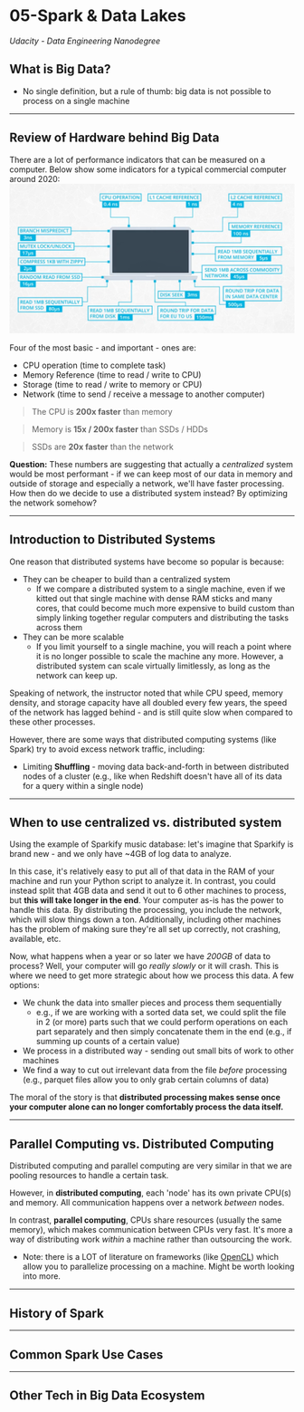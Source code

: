 # 05-Spark & Data Lakes
_Udacity - Data Engineering Nanodegree_

## What is Big Data?
- No single definition, but a rule of thumb: big data is not possible to process on a single machine

---

## Review of Hardware behind Big Data
There are a lot of performance indicators that can be measured on a computer. Below show some indicators for a typical commercial computer around 2020:
<img src = "./media/2020ComputerSpecs.png" width=600px />

Four of the most basic - and important - ones are:
- CPU operation (time to complete task)
- Memory Reference (time to read / write to CPU)
- Storage (time to read / write to memory or CPU)
- Network (time to send / receive a message to another computer)

>The CPU is **200x faster** than memory

>Memory is **15x / 200x faster** than SSDs / HDDs

>SSDs are **20x faster** than the network

**Question:** These numbers are suggesting that actually a *centralized* system would be most performant - if we can keep most of our data in memory and outside of storage and especially a network, we'll have faster processing. How then do we decide to use a distributed system instead? By optimizing the network somehow?

---

## Introduction to Distributed Systems
One reason that distributed systems have become so popular is because:
- They can be cheaper to build than a centralized system
  - If we compare a distributed system to a single machine, even if we kitted out that single machine with dense RAM sticks and many cores, that could become much more expensive to build custom than simply linking together regular computers and distributing the tasks across them
- They can be more scalable
  - If you limit yourself to a single machine, you will reach a point where it is no longer possible to scale the machine any more. However, a distributed system can scale virtually limitlessly, as long as the network can keep up.

Speaking of network, the instructor noted that while CPU speed, memory density, and storage capacity have all doubled every few years, the speed of the network has lagged behind - and is still quite slow when compared to these other processes.

However, there are some ways that distributed computing systems (like Spark) try to avoid excess network traffic, including:
- Limiting **Shuffling** - moving data back-and-forth in between distributed nodes of a cluster (e.g., like when Redshift doesn't have all of its data for a query within a single node)

---

## When to use centralized vs. distributed system

Using the example of Sparkify music database: let's imagine that Sparkify is brand new - and we only have ~4GB of log data to analyze.

In this case, it's relatively easy to put all of that data in the RAM of your machine and run your Python script to analyze it.
In contrast, you could instead split that 4GB data and send it out to 6 other machines to process, but **this will take longer in the end**. Your computer as-is has the power to handle this data. By distributing the processing, you include the network, which will slow things down a ton. Additionally, including other machines has the problem of making sure they're all set up correctly, not crashing, available, etc.

Now, what happens when a year or so later we have *200GB* of data to process?
Well, your computer will go *really slowly* or it will crash.
This is where we need to get more strategic about how we process this data. A few options:
- We chunk the data into smaller pieces and process them sequentially
  - e.g., if we are working with a sorted data set, we could split the file in 2 (or more) parts such that we could perform operations on each part separately and then simply concatenate them in the end (e.g., if summing up counts of a certain value)
- We process in a distributed way - sending out small bits of work to other machines
- We find a way to cut out irrelevant data from the file *before* processing (e.g., parquet files allow you to only grab certain columns of data)

The moral of the story is that **distributed processing makes sense once your computer alone can no longer comfortably process the data itself.**

---

## Parallel Computing vs. Distributed Computing
Distributed computing and parallel computing are very similar in that we are pooling resources to handle a certain task.

However, in **distributed computing**, each 'node' has its own private CPU(s) and memory. All communication happens over a network *between* nodes.

In contrast, **parallel computing**, CPUs share resources (usually the same memory), which makes communication between CPUs very fast. It's more a way of distributing work *within* a machine rather than outsourcing the work.

- Note: there is a LOT of literature on frameworks (like [OpenCL](https://leonardoaraujosantos.gitbook.io/opencl/performance)) which allow you to parallelize processing on a machine. Might be worth looking into more.
---

## History of Spark

---

## Common Spark Use Cases

---

## Other Tech in Big Data Ecosystem
